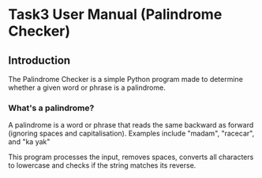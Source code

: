 # Task3 User Manual (Palindrome Checker)


## Introduction

The Palindrome Checker is a simple Python program made to determine whether a given word or phrase is a palindrome. 

### What's a palindrome?

A palindrome is a word or phrase that reads the same backward as forward (ignoring spaces and capitalisation). Examples include "madam", "racecar", and "ka yak"

This program processes the input, removes spaces, converts all characters to lowercase and checks if the string matches its reverse.


